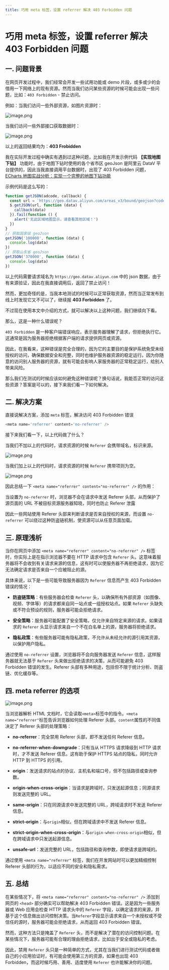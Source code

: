 ```yaml
---
title: 巧用 meta 标签，设置 referrer 解决 403 Forbidden 问题
---
```


# 巧用 meta 标签，设置 referrer 解决 403 Forbidden 问题

## 一. 问题背景

在网页开发过程中，我们经常会开发一些试用功能或 demo 片段，或多或少的会借用一下网络上的现有资源。然而当我们访问某些资源的时候可能会出现一些问题，比如：`403 Forbidden` - 禁止访问。

例如：当我们访问一些外部资源，如图片资源时：

![image.png](https://p1-juejin.byteimg.com/tos-cn-i-k3u1fbpfcp/4c46f693545341958f3ba18fdbe08fbf~tplv-k3u1fbpfcp-jj-mark:0:0:0:0:q75.image#?w=920&h=367&s=62100&e=png&b=fefefe)

当我们访问一些外部接口获取数据时：

![image.png](https://p3-juejin.byteimg.com/tos-cn-i-k3u1fbpfcp/294d8eeb318c4e6b8f8ee0413ae37f56~tplv-k3u1fbpfcp-jj-mark:0:0:0:0:q75.image#?w=920&h=328&s=36666&e=png&b=fefefe)

以上的返回结果均为：**403 Frobidden**

我在实际开发过程中确实有遇到过这种问题，比如我在开发示例代码 **【实现地图下钻】** 功能时，由于地图下钻时使用的各个省市区 geoJson 是阿里云 DataV 平台提供的，因此当我直接调用平台数据时，出现了 403 Forbidden 问题，[ECharts 地图实战分析：实现一个完整的地图下钻功能](https://juejin.cn/post/7345297984264863782)

示例代码是这么写的：

```js
function getJSON(adcode, callback) {
  const url = `https://geo.datav.aliyun.com/areas_v3/bound/geojson?code=${adcode}_full`
  $.getJSON(url, function (data) {
    callback(data)
  }).fail(function () {
    alert('无此区域地图显示，请查看其他区域！')
  })
}
// 获取国家级 geoJson
getJSON('100000', function (data) {
  console.log(data)
})
// 获取山东省 geoJson
getJSON('370000', function (data) {
  console.log(data)
})
```

以上代码需要请求域名为 `https://geo.datav.aliyun.com` 中的 json 数据，由于有来源验证，因此在我直接调用后，返回了禁止访问！

然而，更加奇怪的是，当我本地测试的时候可以正常获取资源，然而当正常发布到线上时发现它又不可以了，继续报 **403 Forbidden** 了。

不过现在使用本文中介绍的方式，就可以解决以上这种问题，我们继续向下看。

那么，这是一种什么错误呢？

`403 Forbidden` 是一种客户端错误响应，表示服务器理解了请求，但拒绝执行它。这通常是因为服务器拒绝根据客户端的请求提供网页或资源。

因此，在我看来，这种错误是完全合理的，因为它的主要目的是保护系统免受未经授权的访问，确保数据安全和完整，同时也维护服务器资源的稳定运行。因为你随意的访问别人服务器的资源，就有可能会影响人家服务器的正常稳定运行，给别人带来风险。

那么我们在测试的时候应该如何避免这种错误呢？换句话说，我能否正常的访问这些资源？答案是可以的，接下来我们看一下如何解决。

## 二. 解决方案

直接说解决方案，添加 `meta` 标签，解决访问 403 Forbidden 错误

```js
<meta name='referrer' content='no-referrer' />
```

接下来我们看一下，以上代码做了什么？

当我们不加以上的代码时，请求资源的时候 `Referer` 会携带域名，标识来源。

![image.png](https://p9-juejin.byteimg.com/tos-cn-i-k3u1fbpfcp/93db43af60c34048a8bc12c548e57438~tplv-k3u1fbpfcp-jj-mark:0:0:0:0:q75.image#?w=943&h=464&s=80899&e=png&b=fefdfd)

当我们加上以上的代码时，请求资源的时候 `Referer` 携带项则为空。

![image.png](https://p1-juejin.byteimg.com/tos-cn-i-k3u1fbpfcp/01e1f9e7bbad44989bfba16677cd46ac~tplv-k3u1fbpfcp-jj-mark:0:0:0:0:q75.image#?w=955&h=524&s=95226&e=png&b=fdfdfd)

因此总结一下 `<meta name="referrer" content="no-referrer" />` 的作用：

当设置为 `no-referrer` 时，浏览器不会在请求中发送 Referer 头部，从而保护了源页面的 URL 不被目标资源服务器知晓，同时也防止 Referer 泄露

因此一些网站使用 Referer 头部来判断请求是否来自授权的来源，而设置 `no-referrer` 可以绕过这种防盗链机制，使资源可以从任意页面加载。

## 三. 原理浅析

当你在网页中添加 `<meta name="referrer" content="no-referrer" />` 标签时，你实际上是在指示浏览器不要在 HTTP 请求中包含 `Referer` 头。这意味着服务器将不会收到有关请求来源的信息，这有时可以使服务器不再拒绝请求，因为它无法确定请求是否来自一个应被阻止的源。

具体来说，以下是一些可能导致服务器因为 `Referer` 信息而产生 403 Forbidden 错误的情况：

- **防盗链策略**：有些服务器会检查 `Referer` 头，以确保所有外部资源（如图像、视频、字体等）的请求都来自同一站点或一组授权站点。如果 `Referer` 头缺失或不符合预设的规则，服务器可能会拒绝请求。

- **安全策略**：服务器可能配置了安全策略，仅允许来自特定来源的请求。如果请求的 `Referer` 头显示请求来自一个不在白名单上的源，服务器将拒绝请求。

- **隐私政策**：有些服务器可能有隐私政策，不允许从未经允许的源引用其资源，以保护用户隐私。

通过使用 `no-referrer` 设置，浏览器将不会向服务器发送 `Referer` 信息，这样服务器就无法基于 `Referer` 头来做出拒绝请求的决策，从而可能避免 403 Forbidden 错误的发生。Referer 头部有多种用途，包括但不限于统计分析、防盗链、优化缓存等。

## 四. meta referrer 的选项

![image.png](https://p6-juejin.byteimg.com/tos-cn-i-k3u1fbpfcp/f404628324c241e783b397bc8c1be772~tplv-k3u1fbpfcp-jj-mark:0:0:0:0:q75.image#?w=952&h=581&s=85367&e=png&b=fefafa)

当浏览器解析 HTML 文档时，它会读取`<meta>`标签中的指令。`<meta name="referrer"`标签告诉浏览器如何处理 Referer 头部。`content`属性的不同值决定了 Referer 头部的处理策略：

- **no-referrer**：完全禁用 Referer 头部，即不发送任何 Referer 信息。

- **no-referrer-when-downgrade**：只有当从 HTTPS 请求降级到 HTTP 请求时，才不发送 Referer 信息。这有助于保护 HTTPS 站点的隐私，同时允许 HTTP 到 HTTPS 的引用。

- **origin**：发送请求的站点的协议、主机名和端口号，但不包括路径或查询参数。

- **origin-when-cross-origin**：当请求是跨域时，只发送起源信息；同源请求则发送完整的 URL。

- **same-origin**：只在同源请求中发送完整的 URL，跨域请求时不发送 Referer 信息。

- **strict-origin**：与`origin`相似，但在跨域请求中不发送 Referer 信息。

- **strict-origin-when-cross-origin**：与`origin-when-cross-origin`相似，但在跨域请求中只发送起源信息。

- **unsafe-url**：发送完整的 URL，包括路径和查询参数，即使请求是跨域的。

通过使用 `<meta name="referrer"` 标签，我们在开发网站时可以更加精细控制 Referer 头部的行为，以适应不同的安全和隐私需求。

## 五. 总结

在某些情况下，将 `<meta name="referrer" content="no-referrer" />` 添加到网页的 `<head>` 部分确实可以帮助解决 403 Forbidden 错误。这是因为一些服务器或 Web 应用会检查 HTTP 请求头中的 `Referer` 字段，以确定请求的来源，并基于这个信息做出访问控制决策。当`Referer`字段显示请求来自一个未授权或不受信任的源时，服务器可能会拒绝请求，从而返回 403 Forbidden 错误。

然而，这种方法只是掩盖了 `Referer` 头，而不是解决了潜在的访问控制问题。在某些情况下，服务器可能有合理的理由拒绝请求，比如出于安全或隐私的考虑。

因此，禁用 `Referer` 头只是一种简单的方式，尤其在当我们进行测试代码或者做自己的小应用验证时，有可能会使用第三方的资源，如果也出现 403 Forbidden，而这时候巧用、善用、适度使用 `Referer` 也许能解决你的问题。

<ArticleFooter link="https://juejin.cn/post/7388072384349650959" />
